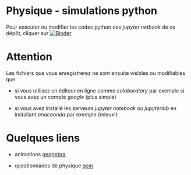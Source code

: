 # Physique - simulations python

Pour exécuter ou modifier les codes python des *jupyter netbook* de ce dépôt, cliquer sur [![Binder](https://mybinder.org/badge_logo.svg)](https://mybinder.org/v2/gh/fgachelin/physique-python.git/master)

# Attention

Les fichiers que vous enregistrerez ne sont ensuite visibles ou modifiables que 

* si vous utilisez un éditeur en ligne comme *colaboratory* par exemple si vous avez un compte *google* (plus simple)

* si vous avez installé les serveurs *jupyter notebook* ou *jupyterlab* en installant *anacaonda* par exemple (mieux!)

Quelques liens
========

* animations [geogebra](https://www.geogebra.org/u/fgachelin).

* questionnaires de physique [qcm]()

